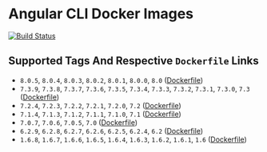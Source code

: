 # Angular CLI Docker Images

[![Build Status](https://travis-ci.org/schroedan/docker-hub-ng.svg?branch=8.0)](https://travis-ci.org/schroedan/docker-hub-ng)

## Supported Tags And Respective `Dockerfile` Links

* `8.0.5`, `8.0.4`, `8.0.3`, `8.0.2`, `8.0.1`, `8.0.0`, `8.0` ([Dockerfile](https://github.com/schroedan/docker-hub-ng/blob/8.0/8.0/Dockerfile))
* `7.3.9`, `7.3.8`, `7.3.7`, `7.3.6`, `7.3.5`, `7.3.4`, `7.3.3`, `7.3.2`, `7.3.1`, `7.3.0`, `7.3` ([Dockerfile](https://github.com/schroedan/docker-hub-ng/blob/7.3/7.3/Dockerfile))
* `7.2.4`, `7.2.3`, `7.2.2`, `7.2.1`, `7.2.0`, `7.2` ([Dockerfile](https://github.com/schroedan/docker-hub-ng/blob/7.2/7.2/Dockerfile))
* `7.1.4`, `7.1.3`, `7.1.2`, `7.1.1`, `7.1.0`, `7.1` ([Dockerfile](https://github.com/schroedan/docker-hub-ng/blob/7.1/7.1/Dockerfile))
* `7.0.7`, `7.0.6`, `7.0.5`, `7.0` ([Dockerfile](https://github.com/schroedan/docker-hub-ng/blob/7.0/7.0/Dockerfile))
* `6.2.9`, `6.2.8`, `6.2.7`, `6.2.6`, `6.2.5`, `6.2.4`, `6.2` ([Dockerfile](https://github.com/schroedan/docker-hub-ng/blob/6.2/6.2/Dockerfile))
* `1.6.8`, `1.6.7`, `1.6.6`, `1.6.5`, `1.6.4`, `1.6.3`, `1.6.2`, `1.6.1`, `1.6` ([Dockerfile](https://github.com/schroedan/docker-hub-ng/blob/1.6/1.6/Dockerfile))
